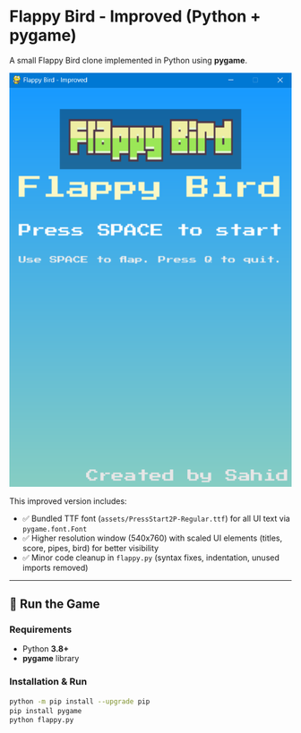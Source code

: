 # Flappy Bird - Improved (Python + pygame)

A small Flappy Bird clone implemented in Python using **pygame**.  

![Game Screenshot](assets/screenshot.png)

This improved version includes:
- ✅ Bundled TTF font (`assets/PressStart2P-Regular.ttf`) for all UI text via `pygame.font.Font`
- ✅ Higher resolution window (540x760) with scaled UI elements (titles, score, pipes, bird) for better visibility
- ✅ Minor code cleanup in `flappy.py` (syntax fixes, indentation, unused imports removed)

---

## 🚀 Run the Game

### Requirements
- Python **3.8+**
- **pygame** library

### Installation & Run
```bash
python -m pip install --upgrade pip
pip install pygame
python flappy.py
